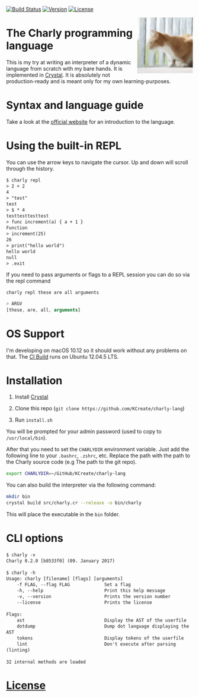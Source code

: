 [![Build Status](https://travis-ci.com/KCreate/charly-lang.svg?token=yitMwy9Lg5peiAqCZjoK&branch=master)](https://travis-ci.com/KCreate/charly-lang)
[![Version](https://img.shields.io/badge/Version-0.2.0-green.svg)](https://github.com/KCreate/charly-lang/releases/tag/v0.2.0)
[![License](https://img.shields.io/badge/License-MIT-blue.svg)](https://github.com/KCreate/charly-lang/blob/master/LICENSE)

<img align="right" alt="Charly" width="150" src="res/charly.png" />

# The Charly programming language

This is my try at writing an interpreter of a dynamic language from scratch with my bare hands. It is implemented in [Crystal](https://crystal-lang.org/). It is absolutely not production-ready and is meant only for my own learning-purposes.

# Syntax and language guide

Take a look at the [official website](https://kcreate.github.io/charly-lang/) for an introduction to the language.

# Using the built-in REPL

You can use the arrow keys to navigate the cursor. Up and down will scroll through the history.

```
$ charly repl
> 2 + 2
4
> "test"
test
> $ * 4
testtesttesttest
> func increment(a) { a + 1 }
Function
> increment(25)
26
> print("hello world")
hello world
null
> .exit
```

If you need to pass arguments or flags to a REPL session you can do so via the repl command
```
charly repl these are all arguments
```

```javascript
> ARGV
[these, are, all, arguments]
```

# OS Support
I'm developing on macOS 10.12 so it should work without any problems on that.
The [CI Build](https://travis-ci.com/KCreate/charly-lang) runs on Ubuntu 12.04.5 LTS.

# Installation
1. Install [Crystal](https://crystal-lang.org)
2. Clone this repo (`git clone https://github.com/KCreate/charly-lang`)

3. Run `install.sh`

You will be prompted for your admin password (used to copy to `/usr/local/bin`).

After that you need to set the `CHARLYDIR` environment variable. Just add the following line to your
`.bashrc`, `.zshrc`, etc. Replace the path with the path to the Charly source code (e.g The path to the git repo).

```bash
export CHARLYDIR=~/GitHub/KCreate/charly-lang
```

You can also build the interpreter via the following command:

```bash
mkdir bin
crystal build src/charly.cr --release -o bin/charly
```

This will place the executable in the `bin` folder.

# CLI options
```
$ charly -v
Charly 0.2.0 [b8533f0] (09. January 2017)

$ charly -h
Usage: charly [filename] [flags] [arguments]
    -f FLAG, --flag FLAG             Set a flag
    -h, --help                       Print this help message
    -v, --version                    Prints the version number
    --license                        Prints the license

Flags:
    ast                              Display the AST of the userfile
    dotdump                          Dump dot language displaying the AST
    tokens                           Display tokens of the userfile
    lint                             Don't execute after parsing (linting)

32 internal methods are loaded
```

# [License](https://github.com/KCreate/charly-lang/blob/master/LICENSE)
